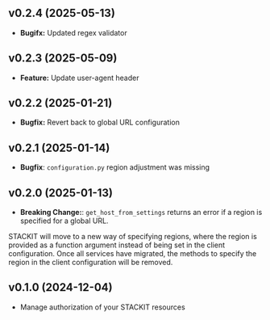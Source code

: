## v0.2.4 (2025-05-13)
- **Bugifx:** Updated regex validator

## v0.2.3 (2025-05-09)
- **Feature:** Update user-agent header

## v0.2.2 (2025-01-21)
- **Bugfix:** Revert back to global URL configuration

## v0.2.1 (2025-01-14)
- **Bugfix**: `configuration.py` region adjustment was missing

## v0.2.0 (2025-01-13)
- **Breaking Change:**: `get_host_from_settings` returns an error if a region is specified for a global URL.

STACKIT will move to a new way of specifying regions, where the region is provided as a function argument instead of being set in the client configuration. Once all services have migrated, the methods to specify the region in the client configuration will be removed.

## v0.1.0 (2024-12-04)
- Manage authorization of your STACKIT resources
